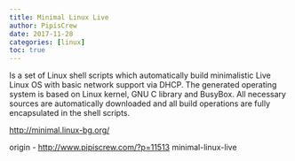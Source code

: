 ```yaml
---
title: Minimal Linux Live
author: PipisCrew
date: 2017-11-28
categories: [linux]
toc: true
---
```


Is a set of Linux shell scripts which automatically build minimalistic Live Linux OS with basic network support via DHCP. The generated operating system is based on Linux kernel, GNU C library and BusyBox. All necessary sources are automatically downloaded and all build operations are fully encapsulated in the shell scripts.

http://minimal.linux-bg.org/

origin - http://www.pipiscrew.com/?p=11513 minimal-linux-live